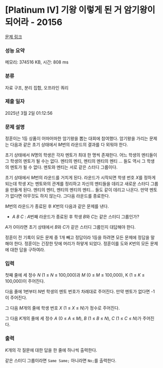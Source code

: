 # [Platinum IV] 기왕 이렇게 된 거 암기왕이 되어라 - 20156 

[문제 링크](https://www.acmicpc.net/problem/20156) 

### 성능 요약

메모리: 374516 KB, 시간: 808 ms

### 분류

자료 구조, 분리 집합, 오프라인 쿼리

### 제출 일자

2025년 3월 2일 01:12:56

### 문제 설명

<p>정훈이는 1등 상품이 어마어마한 암기왕을 뽑는 대회에 참여했다. 암기왕을 가리는 문제는 다음과 같은 초기 상태에서 <em>M</em>번의 라운드의 결과를 다 외워야 한다.</p>

<p>초기 상태에서 <em>N</em>명의 학생은 각자 멘토가 최대 한 명씩 존재한다. 어느 학생의 멘티들이 그 학생의 멘토가 될 수는 없다. 멘티의 멘티, 멘티의 멘티의 멘티 … 들도 역시 그 학생의 멘토가 될 수 없다. 멘토와 멘티는 서로 같은 스터디 그룹이다.</p>

<p>초기 상태에서 <em>M</em>번의 라운드를 거치게 된다. 라운드가 시작되면 학생 번호 <em>X</em>를 정하게 되는데 학생 <em>X</em>는 멘토와의 관계를 정리하고 자신의 멘티들을 데리고 새로운 스터디 그룹을 만들게 된다. 멘티의 멘티, 멘티의 멘티의 멘티… 들도 같이 데리고 나온다. 만약 멘토가 없다면 아무것도 하지 않는다. 그다음 라운드를 종료한다.</p>

<p><em>M</em>번의 라운드가 종료된 후 <em>K</em>번의 다음과 같은 문제를 낸다.</p>

<ul>
	<li><em>A B C</em> : <em>A</em>번째 라운드가 종료된 후 학생 <em>B</em>와 <em>C</em>는 같은 스터디 그룹인가?</li>
</ul>

<p><em>A</em>가 0이라면 초기 상태에서 <em>B</em>와 <em>C</em>가 같은 스터디 그룹인지 대답해야 한다.</p>

<p>정훈이 전 기록이 모든 문제 중 1개 빼고 정답이라 1등을 하려면 모든 문제에 정답을 말해야 한다. 정훈이는 긴장한 탓에 머리가 하얗게 되었다. 정훈이를 도와 <em>K</em>번의 모든 문제에 대한 답을 구하여라.</p>

### 입력 

 <p>첫째 줄에 세 정수 <em>N</em> (1 ≤ <em>N</em> ≤ 100,000)과 <em>M</em> (0 ≤ <em>M</em> ≤ 100,000), K (1 ≤ <em>K</em> ≤ 100,000)이 주어진다.</p>

<p>다음 줄에 1번부터 <em>N</em>번 학생의 멘토 번호가 차례대로 주어진다. 만약 멘토가 없다면 -1이 주어진다.</p>

<p>그 다음 <em>M</em>개의 줄에 학생 번호 <em>X</em> (1 ≤ <em>X</em> ≤ <em>N</em>)가 정수로 주어진다.</p>

<p>그 다음 <em>K</em>개의 줄에 세 정수 <em>A</em> (0 ≤ <em>A</em> ≤ <em>M</em>), <em>B</em> (1 ≤ <em>B</em> ≤ <em>N</em>), <em>C</em> (1 ≤ <em>C</em> ≤ <em>N</em>)가 주어진다.</p>

### 출력 

 <p><em>K</em>개의 각 질문에 대한 답을 한 줄에 하나씩 출력한다.</p>

<p>같은 스터디 그룹이라면 <code>Same Same;</code> 아니라면 <code>No;</code>를 출력한다.</p>

